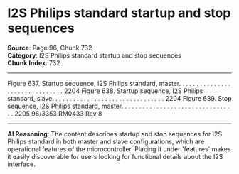 # I2S Philips standard startup and stop sequences

**Source**: Page 96, Chunk 732  
**Category**: I2S Philips standard startup and stop sequences  
**Chunk Index**: 732

---

Figure 637. Startup sequence, I2S Philips standard, master. . . . . . . . . . . . . . . . . . . . . . . . . . . . . . . 2204
Figure 638. Startup sequence, I2S Philips standard, slave. . . . . . . . . . . . . . . . . . . . . . . . . . . . . . . . 2204
Figure 639. Stop sequence, I2S Philips standard, master. . . . . . . . . . . . . . . . . . . . . . . . . . . . . . . . . 2205
96/3353 RM0433 Rev 8

---

**AI Reasoning**: The content describes startup and stop sequences for I2S Philips standard in both master and slave configurations, which are operational features of the microcontroller. Placing it under 'features' makes it easily discoverable for users looking for functional details about the I2S interface.
